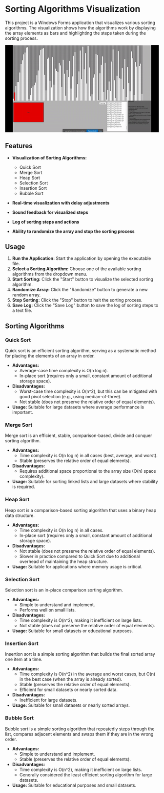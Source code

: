 # Sorting Algorithms Visualization

This project is a Windows Forms application that visualizes various sorting algorithms. The visualization shows how the algorithms work by displaying the array elements as bars and highlighting the steps taken during the sorting process.

![](/gif/1.gif)

## Features

- **Visualization of Sorting Algorithms:** 
  - Quick Sort
  - Merge Sort
  - Heap Sort
  - Selection Sort
  - Insertion Sort
  - Bubble Sort

- **Real-time visualization with delay adjustments**
- **Sound feedback for visualized steps**
- **Log of sorting steps and actions**
- **Ability to randomize the array and stop the sorting process**

## Usage

1. **Run the Application:** Start the application by opening the executable file.
2. **Select a Sorting Algorithm:** Choose one of the available sorting algorithms from the dropdown menu.
3. **Start Sorting:** Click the "Start" button to visualize the selected sorting algorithm.
4. **Randomize Array:** Click the "Randomize" button to generate a new random array.
5. **Stop Sorting:** Click the "Stop" button to halt the sorting process.
6. **Save Log:** Click the "Save Log" button to save the log of sorting steps to a text file.

## Sorting Algorithms

### Quick Sort
Quick sort is an efficient sorting algorithm, serving as a systematic method for placing the elements of an array in order.
- **Advantages:**
  - Average-case time complexity is O(n log n).
  - In-place sort (requires only a small, constant amount of additional storage space).
- **Disadvantages:**
  - Worst-case time complexity is O(n^2), but this can be mitigated with good pivot selection (e.g., using median-of-three).
  - Not stable (does not preserve the relative order of equal elements).
- **Usage:** Suitable for large datasets where average performance is important.

### Merge Sort
Merge sort is an efficient, stable, comparison-based, divide and conquer sorting algorithm.
- **Advantages:**
  - Time complexity is O(n log n) in all cases (best, average, and worst).
  - Stable (preserves the relative order of equal elements).
- **Disadvantages:**
  - Requires additional space proportional to the array size (O(n) space complexity).
- **Usage:** Suitable for sorting linked lists and large datasets where stability is required.

### Heap Sort
Heap sort is a comparison-based sorting algorithm that uses a binary heap data structure.
- **Advantages:**
  - Time complexity is O(n log n) in all cases.
  - In-place sort (requires only a small, constant amount of additional storage space).
- **Disadvantages:**
  - Not stable (does not preserve the relative order of equal elements).
  - Slower in practice compared to Quick Sort due to additional overhead of maintaining the heap structure.
- **Usage:** Suitable for applications where memory usage is critical.

### Selection Sort
Selection sort is an in-place comparison sorting algorithm.
- **Advantages:**
  - Simple to understand and implement.
  - Performs well on small lists.
- **Disadvantages:**
  - Time complexity is O(n^2), making it inefficient on large lists.
  - Not stable (does not preserve the relative order of equal elements).
- **Usage:** Suitable for small datasets or educational purposes.

### Insertion Sort
Insertion sort is a simple sorting algorithm that builds the final sorted array one item at a time.
- **Advantages:**
  - Time complexity is O(n^2) in the average and worst cases, but O(n) in the best case (when the array is already sorted).
  - Stable (preserves the relative order of equal elements).
  - Efficient for small datasets or nearly sorted data.
- **Disadvantages:**
  - Inefficient for large datasets.
- **Usage:** Suitable for small datasets or nearly sorted arrays.

### Bubble Sort
Bubble sort is a simple sorting algorithm that repeatedly steps through the list, compares adjacent elements and swaps them if they are in the wrong order.
- **Advantages:**
  - Simple to understand and implement.
  - Stable (preserves the relative order of equal elements).
- **Disadvantages:**
  - Time complexity is O(n^2), making it inefficient on large lists.
  - Generally considered the least efficient sorting algorithm for large datasets.
- **Usage:** Suitable for educational purposes and small datasets.
